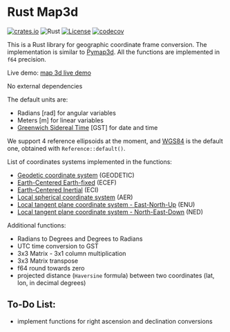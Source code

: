 # Rust Map3d
[![crates.io](https://img.shields.io/crates/v/map_3d.svg)](https://crates.io/crates/map_3d)
![Rust](https://github.com/gberrante/map_3d/workflows/Rust/badge.svg)
[![License](https://img.shields.io/badge/License-Apache%202.0-blue.svg)](https://opensource.org/licenses/Apache-2.0)
[![codecov](https://codecov.io/gh/gberrante/map_3d/branch/master/graph/badge.svg)](https://codecov.io/gh/gberrante/map_3d)

This is a Rust library for geographic coordinate frame conversion. The implementation is similar to  [Pymap3d](https://github.com/geospace-code/pymap3d). All the functions are implemented in `f64` precision. 

Live demo: [map 3d live demo](https://rustmap-3d.firebaseapp.com/)

No external dependencies

The default units are:

- Radians [rad] for angular variables
- Meters  [m] for linear variables
- [Greenwich Sidereal Time](https://www.cfa.harvard.edu/~jzhao/times.html)  [GST] for date and time

We support 4 reference ellipsoids at the moment, and
[WGS84](https://en.wikipedia.org/wiki/World_Geodetic_System#A_new_World_Geodetic_System:_WGS_84)
is the default one, obtained with `Reference::default()`.

List of coordinates systems implemented in the functions:

- [Geodetic coordinate system](https://en.wikipedia.org/wiki/Geographic_coordinate_system) (GEODETIC)
- [Earth-Centered Earth-fixed](https://en.wikipedia.org/wiki/ECEF) (ECEF)
- [Earth-Centered Inertial](https://en.wikipedia.org/wiki/Earth-centered_inertial) (ECI) 
- [Local spherical coordinate system](https://en.wikipedia.org/wiki/Spherical_coordinate_system#In_geography) (AER)
- [Local tangent plane coordinate system - East-North-Up](https://en.wikipedia.org/wiki/Local_tangent_plane_coordinates) (ENU)
- [Local tangent plane coordinate system - North-East-Down](https://en.wikipedia.org/wiki/Local_tangent_plane_coordinates) (NED)

Additional functions:

- Radians to Degrees and Degrees to Radians
- UTC time conversion to GST
- 3x3 Matrix - 3x1 column multiplication
- 3x3 Matrix transpose
- f64 round towards zero 
- projected distance (`Haversine` formula) between two coordinates (lat, lon, in decimal degrees)

## To-Do List:

- implement functions for right ascension and declination conversions
